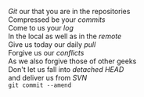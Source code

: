 <p><em>Git</em> our that you are in the repositories<br /> 
Compressed be your <em>commits</em><br /> 
Come to us your <em>log</em><br /> 
In the local as well as in the <em>remote</em><br /> 
Give us today our daily <em>pull</em> <br /> 
Forgive us our <em>conflicts</em><br /> 
As we also forgive those of other geeks<br /> 
Don't let us fall into <em>detached HEAD</em><br /> 
and deliver us from <em>SVN</em><br /> 
<code>git commit --amend</code></p> 